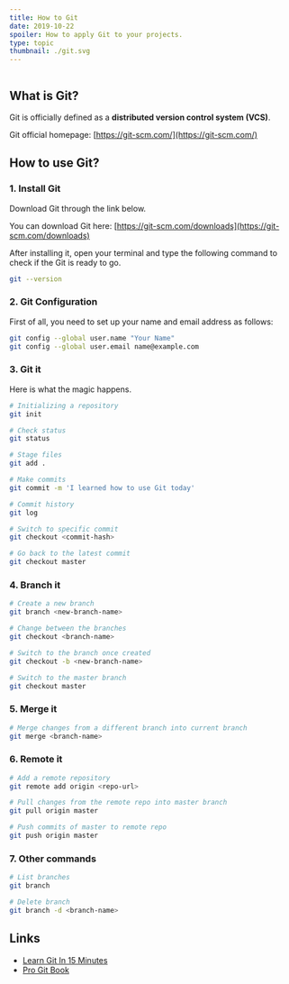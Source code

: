```yaml
---
title: How to Git
date: 2019-10-22
spoiler: How to apply Git to your projects.
type: topic
thumbnail: ./git.svg
---
```

```toc
```

## What is Git?

Git is officially defined as a **distributed version control system (VCS)**.

<div class="link-box">

Git official homepage: [https://git-scm.com/](https://git-scm.com/)

</div>

## How to use Git?

### 1. Install Git

Download Git through the link below.

<div class="link-box">

You can download Git here: [https://git-scm.com/downloads](https://git-scm.com/downloads)

</div>

After installing it, open your terminal and type the following command to check if the Git is ready to go.

```bash
git --version
```

### 2. Git Configuration

First of all, you need to set up your name and email address as follows:

```bash
git config --global user.name "Your Name"
git config --global user.email name@example.com
```

### 3. Git it

Here is what the magic happens.

```bash
# Initializing a repository
git init

# Check status
git status

# Stage files
git add .

# Make commits
git commit -m 'I learned how to use Git today'

# Commit history
git log

# Switch to specific commit
git checkout <commit-hash>

# Go back to the latest commit
git checkout master
```

### 4. Branch it

```bash
# Create a new branch
git branch <new-branch-name>

# Change between the branches
git checkout <branch-name>

# Switch to the branch once created
git checkout -b <new-branch-name>

# Switch to the master branch
git checkout master
```

### 5. Merge it

```bash
# Merge changes from a different branch into current branch
git merge <branch-name>
```

### 6. Remote it

```bash
# Add a remote repository
git remote add origin <repo-url>

# Pull changes from the remote repo into master branch
git pull origin master

# Push commits of master to remote repo
git push origin master
```

### 7. Other commands

```bash
# List branches
git branch

# Delete branch
git branch -d <branch-name>
```

## Links

+ [Learn Git In 15 Minutes](https://www.youtube.com/watch?v=USjZcfj8yxE)
+ [Pro Git Book](https://git-scm.com/book/en/v2)

